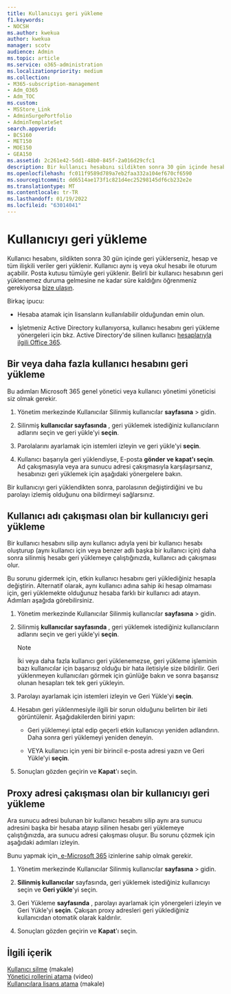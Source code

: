 ```yaml
---
title: Kullanıcıyı geri yükleme
f1.keywords:
- NOCSH
ms.author: kwekua
author: kwekua
manager: scotv
audience: Admin
ms.topic: article
ms.service: o365-administration
ms.localizationpriority: medium
ms.collection:
- M365-subscription-management
- Adm_O365
- Adm_TOC
ms.custom:
- MSStore_Link
- AdminSurgePortfolio
- AdminTemplateSet
search.appverid:
- BCS160
- MET150
- MOE150
- GEA150
ms.assetid: 2c261e42-5dd1-48b0-845f-2a016d29cfc1
description: Bir kullanıcı hesabını sildikten sonra 30 gün içinde hesabı ve tüm verileri geri yükleyebilirsiniz; kullanıcı aynı hesap ile oturum yükleyebilir.
ms.openlocfilehash: fc011f9589d789a7eb2faa332a104ef670cf6590
ms.sourcegitcommit: dd6514ae173f1c821d4ec25298145df6cb232e2e
ms.translationtype: MT
ms.contentlocale: tr-TR
ms.lasthandoff: 01/19/2022
ms.locfileid: "63014041"
---
```

# <a name="restore-a-user"></a>Kullanıcıyı geri yükleme
   
Kullanıcı hesabını, sildikten sonra 30 gün içinde geri yüklerseniz, hesap ve tüm ilişkili veriler geri yüklenir. Kullanıcı aynı iş veya okul hesabı ile oturum açabilir. Posta kutusu tümüyle geri yüklenir. Belirli bir kullanıcı hesabının geri yüklenemez duruma gelmesine ne kadar süre kaldığını öğrenmeniz gerekiyorsa [bize ulaşın](../../business-video/get-help-support.md).
  
Birkaç ipucu:
  
- Hesaba atamak için lisansların kullanılabilir olduğundan emin olun.
    
- İşletmeniz Active Directory kullanıyorsa, kullanıcı hesabını geri yükleme yönergeleri için bkz. Active Directory'de silinen kullanıcı [hesaplarıyla ilgili Office 365](/office365/troubleshoot/active-directory/restore-deleted-user-accounts). 
    
## <a name="restore-one-or-more-user-accounts"></a>Bir veya daha fazla kullanıcı hesabını geri yükleme

Bu adımları Microsoft 365 genel yönetici veya kullanıcı yönetimi yöneticisi siz olmak gerekir. 

1. Yönetim merkezinde Kullanıcılar Silinmiş kullanıcılar **sayfasına** \> gidin.<a href="https://go.microsoft.com/fwlink/p/?linkid=2071581" target="_blank"></a>

2. Silinmiş **kullanıcılar sayfasında** , geri yüklemek istediğiniz kullanıcıların adlarını seçin ve geri yükle'yi **seçin**.
    
3. Parolalarını ayarlamak için istemleri izleyin ve geri yükle'yi **seçin**.
    
4. Kullanıcı başarıyla geri yüklendiyse, E-posta **gönder ve kapat'ı seçin**. Ad çakışmasıyla veya ara sunucu adresi çakışmasıyla karşılaşırsanız, hesabınızı geri yüklemek için aşağıdaki yönergelere bakın.
    
Bir kullanıcıyı geri yüklendikten sonra, parolasının değiştirdiğini ve bu parolayı izlemiş olduğunu ona bildirmeyi sağlarsınız.
  
## <a name="restore-a-user-that-has-a-user-name-conflict"></a>Kullanıcı adı çakışması olan bir kullanıcıyı geri yükleme

Bir kullanıcı hesabını silip aynı kullanıcı adıyla yeni bir kullanıcı hesabı oluşturup (aynı kullanıcı için veya benzer adlı başka bir kullanıcı için) daha sonra silinmiş hesabı geri yüklemeye çalıştığınızda, kullanıcı adı çakışması olur.
  
Bu sorunu gidermek için, etkin kullanıcı hesabını geri yüklediğiniz hesapla değiştirin. Alternatif olarak, aynı kullanıcı adına sahip iki hesap olmaması için, geri yüklemekte olduğunuz hesaba farklı bir kullanıcı adı atayın. Adımları aşağıda görebilirsiniz.

1. Yönetim merkezinde Kullanıcılar Silinmiş kullanıcılar **sayfasına** \> gidin.<a href="https://go.microsoft.com/fwlink/p/?linkid=2071581" target="_blank"></a>
  
2. Silinmiş **kullanıcılar sayfasında** , geri yüklemek istediğiniz kullanıcıların adlarını seçin ve geri yükle'yi **seçin**.
    
    > [!NOTE]
    > İki veya daha fazla kullanıcı geri yüklenemezse, geri yükleme işleminin bazı kullanıcılar için başarısız olduğu bir hata iletisiyle size bildirilir. Geri yüklenmeyen kullanıcıları görmek için günlüğe bakın ve sonra başarısız olunan hesapları tek tek geri yükleyin. 
  
3. Parolayı ayarlamak için istemleri izleyin ve Geri Yükle'yi **seçin**.
    
4. Hesabın geri yüklenmesiyle ilgili bir sorun olduğunu belirten bir ileti görüntülenir. Aşağıdakilerden birini yapın:
    
     - Geri yüklemeyi iptal edip geçerli etkin kullanıcıyı yeniden adlandırın. Daha sonra geri yüklemeyi yeniden deneyin.
    
     - VEYA kullanıcı için yeni bir birincil e-posta adresi yazın ve Geri Yükle'yi **seçin**.
    
5. Sonuçları gözden geçirin ve **Kapat**'ı seçin.
    
## <a name="restore-a-user-that-has-a-proxy-address-conflict"></a>Proxy adresi çakışması olan bir kullanıcıyı geri yükleme

Ara sunucu adresi bulunan bir kullanıcı hesabını silip aynı ara sunucu adresini başka bir hesaba atayıp silinen hesabı geri yüklemeye çalıştığınızda, ara sunucu adresi çakışması oluşur. Bu sorunu çözmek için aşağıdaki adımları izleyin.
  
Bunu yapmak için[, e-Microsoft 365](about-admin-roles.md) izinlerine sahip olmak gerekir. 

1. Yönetim merkezinde Kullanıcılar Silinmiş kullanıcılar **sayfasına** \> gidin.<a href="https://go.microsoft.com/fwlink/p/?linkid=2071581" target="_blank"></a>

2. **Silinmiş kullanıcılar** sayfasında, geri yüklemek istediğiniz kullanıcıyı seçin ve **Geri yükle**'yi seçin. 
    
3. Geri Yükleme **sayfasında** , parolayı ayarlamak için yönergeleri izleyin ve Geri Yükle'yi **seçin**. Çakışan proxy adresleri geri yüklediğiniz kullanıcıdan otomatik olarak kaldırılır.
    
4. Sonuçları gözden geçirin ve **Kapat**'ı seçin.

## <a name="related-content"></a>İlgili içerik

[Kullanıcı silme](delete-a-user.md) (makale)\
[Yönetici rollerini atama](assign-admin-roles.md) (video)\
[Kullanıcılara lisans atama](../manage/assign-licenses-to-users.md) (makale)
